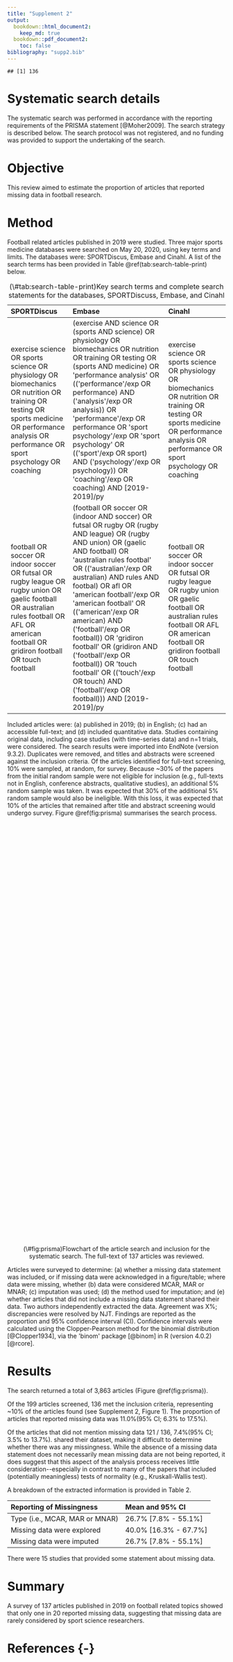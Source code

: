 ```yaml
---
title: "Supplement 2"
output: 
  bookdown::html_document2:
    keep_md: true
  bookdown::pdf_document2:
    toc: false
bibliography: "supp2.bib"
---
```








```
## [1] 136
```


# Systematic search details

The systematic search was performed in accordance with the reporting
requirements of the PRISMA statement [@Moher2009]. The search strategy is
described below. The search protocol was not registered, and no funding
was provided to support the undertaking of the search.

# Objective

This review aimed to estimate the proportion of articles that reported 
missing data in football research.

# Method

Football related articles published in 2019 were studied. Three major
sports medicine databases were searched on May 20, 2020, using key terms and limits. 
The databases were: SPORTDiscus, Embase and Cinahl. A
list of the search terms has been provided in
Table \@ref(tab:search-table-print) below.



<table class="table table-striped" style="margin-left: auto; margin-right: auto;">
<caption>(\#tab:search-table-print)Key search terms and complete search statements for the databases, SPORTDiscuss, Embase, and Cinahl</caption>
 <thead>
  <tr>
   <th style="text-align:left;"> SPORTDiscus </th>
   <th style="text-align:left;"> Embase </th>
   <th style="text-align:left;"> Cinahl </th>
  </tr>
 </thead>
<tbody>
  <tr>
   <td style="text-align:left;"> exercise science OR sports science OR physiology OR biomechanics OR nutrition OR training OR testing OR sports medicine OR performance analysis OR performance OR sport psychology OR coaching </td>
   <td style="text-align:left;"> (exercise AND science OR (sports AND science) OR physiology OR biomechanics OR nutrition OR training OR testing OR (sports AND medicine) OR 'performance analysis' OR (('performance'/exp OR performance) AND ('analysis'/exp OR analysis)) OR 'performance'/exp OR performance OR 'sport psychology'/exp OR 'sport psychology' OR (('sport'/exp OR sport) AND ('psychology'/exp OR psychology)) OR 'coaching'/exp OR coaching) AND [2019-2019]/py </td>
   <td style="text-align:left;"> exercise science OR sports science OR physiology OR biomechanics OR nutrition OR training OR testing OR sports medicine OR performance analysis OR performance OR sport psychology OR coaching </td>
  </tr>
  <tr>
   <td style="text-align:left;"> football OR soccer OR indoor soccer OR futsal OR rugby league OR rugby union OR gaelic football OR australian rules football OR AFL OR american football OR gridiron football OR touch football </td>
   <td style="text-align:left;"> (football OR soccer OR (indoor AND soccer) OR futsal OR rugby OR (rugby AND league) OR (rugby AND union) OR (gaelic AND football) OR 'australian rules footbal' OR (('australian'/exp OR australian) AND rules AND footbal) OR afl OR 'american football'/exp OR 'american football' OR (('american'/exp OR american) AND ('football'/exp OR football)) OR 'gridiron football' OR (gridiron AND ('football'/exp OR football)) OR 'touch football' OR (('touch'/exp OR touch) AND ('football'/exp OR football))) AND [2019-2019]/py </td>
   <td style="text-align:left;"> football OR soccer OR indoor soccer OR futsal OR rugby league OR rugby union OR gaelic football OR australian rules football OR AFL OR american football OR gridiron football OR touch football </td>
  </tr>
</tbody>
</table>

Included articles were: (a) published in 2019; (b) in English; 
(c) had an accessible full-text; and (d) included quantitative data. 
Studies containing original data, including case studies (with time-series data) 
and n=1 trials, were considered.
The search results were imported into EndNote (version 9.3.2).
Duplicates were removed, and titles and abstracts were screened against
the inclusion criteria. Of the articles identified for full-text
screening, 10% were sampled, at random, for survey. Because \~30% of the
papers from the initial random sample were not eligible for inclusion
(e.g., full-texts not in English, conference abstracts, qualitative
studies), an additional 5% random sample was taken. It was expected that 
30% of the additional 5% random sample would also be ineligible. With this loss,
it was expected that 10% of the articles that remained after title and abstract 
screening would undergo survey. 
Figure \@ref(fig:prisma) summarises the search process.


<div class="figure" style="text-align: center">
<!--html_preserve--><div id="htmlwidget-0e5409ecbf7fffab05fd" style="width:768px;height:960px;" class="grViz html-widget"></div>
<script type="application/json" data-for="htmlwidget-0e5409ecbf7fffab05fd">{"x":{"diagram":"digraph prisma {\n    node [shape=\"box\", fontsize = 16];\n    graph [splines=ortho, nodesep=1, dpi = 72]\n    a -> nodups;\n    b -> nodups;\n    a [label=\"Records identified through\ndatabase searching\n(n = 3863)\"];\n    b [label=\"Additional records identified\nthrough other sources\n(n = 0)\"]\n    nodups -> incex;\n    nodups [label=\"Records after duplicates removed\n(n = 1954)\"];\n    incex -> {ex; ft}\n    incex [label=\"Records screened\n(n = 1373)\"];\n    ex [label=\"Records excluded\n(n = 581)\"];\n    {rank=same; incex ex}\n    ft -> {qual; ftex};\n    ft [label=\"Full-text articles assessed\nfor eligibility\n(n = 199)\"];\n    {rank=same; ft ftex}\n    ftex [label=\"Full-text articles excluded (n = 62),\nwith reasons:\nCommentary/letter (n = 4),\nConference abstract (n = 21),\nFull-text not available (n = 9),\nInfographic (n = 2),\nNot in English (n = 17),\nQualitative study (n = 9)\n\"];\n    qual -> quant\n    qual [label=\"Studies included in qualitative synthesis\n(n = 137)\"];\n    quant [label=\"Studies included in\nquantitative synthesis\n(meta-analysis)\n(n = 0)\"];\n  }","config":{"engine":"dot","options":null}},"evals":[],"jsHooks":[]}</script><!--/html_preserve-->
<p class="caption">(\#fig:prisma)Flowchart of the article search and inclusion for the systematic search. The full-text of 137 articles was reviewed.</p>
</div>


Articles were surveyed to determine: (a) whether a missing data
statement was included, or if missing data were acknowledged in a
figure/table; where data were missing, whether (b) data were considered
MCAR, MAR or MNAR; (c) imputation was used; (d) the method used for imputation; 
and (e) whether articles that did not include a missing data
statement shared their data. Two authors independently extracted the
data. Agreement was X%; discrepancies were resolved by NJT. Findings are
reported as the proportion and 95% confidence interval (CI). Confidence
intervals were calculated using the Clopper-Pearson method for the
binomial distribution [@Clopper1934], via the 'binom' package [@binom] in R (version 4.0.2) [@rcore].

# Results

The search returned a total of 3,863 articles (Figure \@ref(fig:prisma)). 

Of the 199 articles screened, 136 met the inclusion criteria, representing \~10% of the articles found (see Supplement 2, Figure 1). The proportion of articles that reported missing data was 11.0%(95% CI; 6.3% to 17.5%).

Of the articles that did not mention missing data 121 / 136, 7.4%(95% CI; 3.5% to 13.7%). shared their dataset, making it difficult to determine whether there was any missingness. While the absence of a missing data statement does not necessarily mean missing data are not being reported, it does suggest that this aspect of the analysis process receives little consideration--especially in contrast to many of the papers that included (potentially meaningless) tests of normality (e.g., Kruskall-Wallis test).

A breakdown of the extracted information is provided in Table 2.







<table class="table table-striped" style="margin-left: auto; margin-right: auto;">
 <thead>
  <tr>
   <th style="text-align:left;"> Reporting of Missingness </th>
   <th style="text-align:left;"> Mean and 95% CI </th>
  </tr>
 </thead>
<tbody>
  <tr>
   <td style="text-align:left;"> Type (i.e., MCAR, MAR or MNAR) </td>
   <td style="text-align:left;"> 26.7% [7.8% - 55.1%] </td>
  </tr>
  <tr>
   <td style="text-align:left;"> Missing data were explored </td>
   <td style="text-align:left;"> 40.0% [16.3% - 67.7%] </td>
  </tr>
  <tr>
   <td style="text-align:left;"> Missing data were imputed </td>
   <td style="text-align:left;"> 26.7% [7.8% - 55.1%] </td>
  </tr>
</tbody>
</table>

There were 15 studies that provided some statement about missing data.

# Summary

A survey of 137 articles published in 2019 on football related topics
showed that only one in 20 reported missing data, suggesting
that missing data are rarely considered by sport science researchers.

# References {-}
